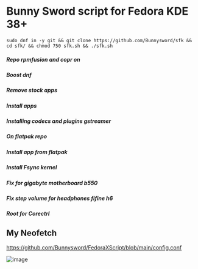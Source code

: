 # Bunny Sword script for Fedora KDE 38+
```
sudo dnf in -y git && git clone https://github.com/Bunnysword/sfk && cd sfk/ && chmod 750 sfk.sh && ./sfk.sh
```

##### Repo rpmfusion and copr on
##### Boost dnf
##### Remove stock apps
##### Install apps
##### Installing codecs and plugins gstreamer
##### On flatpak repo
##### Install app from flatpak
##### Install Fsync kernel
##### Fix for gigabyte motherboard b550
##### Fix step volume for headphones fifine h6
##### Root for Corectrl

## My Neofetch
https://github.com/Bunnysword/FedoraXScript/blob/main/config.conf

![image](https://github.com/Bunnysword/FedoraXScript/assets/129748119/31fc882e-a58f-46f0-b54e-2c1a1983d5c6)

